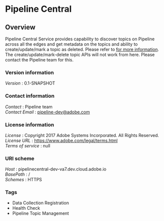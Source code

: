 # Pipeline Central


<a name="overview"></a>
## Overview
Pipeline Central Service provides capability to discover topics on Pipeline across all the edges and get metadata on the topics and ability to create/update/mark a topic as deleted. Please refer to <a href="https://wiki.corp.adobe.com/display/DMSArchitecture/Pipeline+Central+API+Design" title="wiki"> for more information</a>. <br> The create/update/mark-delete topic APIs will not work from here. Please contact the Pipeline team for this.


### Version information
*Version* : 0.1-SNAPSHOT


### Contact information
*Contact* : Pipeline team  
*Contact Email* : pipeline-dev@adobe.com


### License information
*License* : Copyright 2017 Adobe Systems Incorporated. All Rights Reserved.  
*License URL* : https://www.adobe.com/legal/terms.html  
*Terms of service* : null


### URI scheme
*Host* : pipelinecentral-dev-va7.dev.cloud.adobe.io  
*BasePath* : /  
*Schemes* : HTTPS


### Tags

* Data Collection Registration
* Health Check
* Pipeline Topic Management



